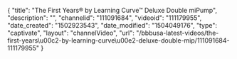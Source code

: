 {
    "title": "The First Years&reg; by Learning Curve&trade; Deluxe Double miPump",
    "description": "",
    "channelid": "111091684",
    "videoid": "111179955",
    "date_created": "1502923543",
    "date_modified": "1504049176",
    "type": "captivate",
    "layout": "channelVideo",
    "url": "\/bbbusa-latest-videos\/the-first-years\u00c2-by-learning-curve\u00e2-deluxe-double-mip\/111091684-111179955"
}